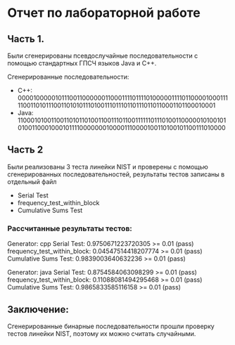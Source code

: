 # Отчет по лабораторной работе

## Часть 1.

Были сгенерированы псевдослучайные последовательности с помощью стандартных ГПСЧ языков Java и C++.

Сгенерированные последовательности:

- C++:
    00001000001011100110000001100011110111101000001111011000010001111100110101110011010101110100111011101101110110110001101100010001
- Java:
    11000101001100110101101001100111011001111110111010011000001010010101001100010001011110000000100001110000100110100101100111010000

## Часть 2
Были реализованы 3 теста линейки NIST и проверены с помощью сгенерированных последовательностей, результаты тестов записаны в отдельный файл
- Serial Test
- frequency_test_within_block
- Cumulative Sums Test

### Рассчитанные результаты тестов:
Generator: cpp
Serial Test: 0.9750671223720305 >= 0.01 (pass)
frequency_test_within_block: 0.04547514418207774 >= 0.01 (pass)
Cumulative Sums Test: 0.9839003640632236 >= 0.01 (pass)

Generator: java
Serial Test: 0.8754584063098299 >= 0.01 (pass)
frequency_test_within_block: 0.11088081494295468 >= 0.01 (pass)
Cumulative Sums Test: 0.9865833585116158 >= 0.01 (pass)

## Заключение:
Сгенерированные бинарные последовательности прошли проверку тестов линейки NIST, поэтому их можно считать случайными.